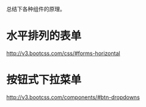 总结下各种组件的原理。

# 水平排列的表单

http://v3.bootcss.com/css/#forms-horizontal

# 按钮式下拉菜单
http://v3.bootcss.com/components/#btn-dropdowns

